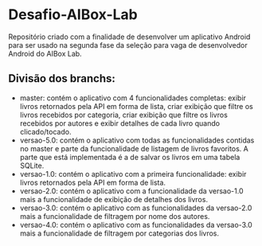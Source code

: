 # Desafio-AIBox-Lab
Repositório criado com a finalidade de desenvolver um aplicativo Android para ser usado na segunda fase da seleção para vaga de desenvolvedor Android do AIBox Lab.
## Divisão dos branchs:
- master: contém o aplicativo com 4 funcionalidades completas: exibir livros retornados pela API em forma de lista, criar exibição que filtre os livros recebidos por categoria, criar exibição que filtre os livros recebidos por autores e exibir detalhes de cada livro quando clicado/tocado.
- versao-5.0: contém o aplicativo com todas as funcionalidades contidas no master e parte da funcionalidade de listagem de livros favoritos. A parte que está implementada é a de salvar os livros em uma tabela SQLite.
- versao-1.0: contém o aplicativo com a primeira funcionalidade: exibir livros retornados pela API em forma de lista.
- versao-2.0: contém o aplicativo com a funcionalidade da versao-1.0 mais a funcionalidade de exibição de detalhes dos livros.
- versao-3.0: contém o aplicativo com as funcionalidades da versao-2.0 mais a funcionalidade de filtragem por nome dos autores.
- versao-4.0: contém o aplicativo com as funcionalidades da versao-3.0 mais a funcionalidade de filtragem por categorias dos livros.

